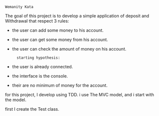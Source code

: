 	Wemanity Kata

The goal of this project is to develop a simple application of deposit and Withdrawal that respect 3 rules:

- the user can add some money to his account.
- the user can get some money from his account.
- the user can check the amount of money on his account.

		starting hypothesis:

- the user is already connected.
- the interface is the console.
- their are no minimum of money for the account.


for this project, I develop using TDD.
 i use The MVC model, and i start with the model.
 
 first I create the Test class.